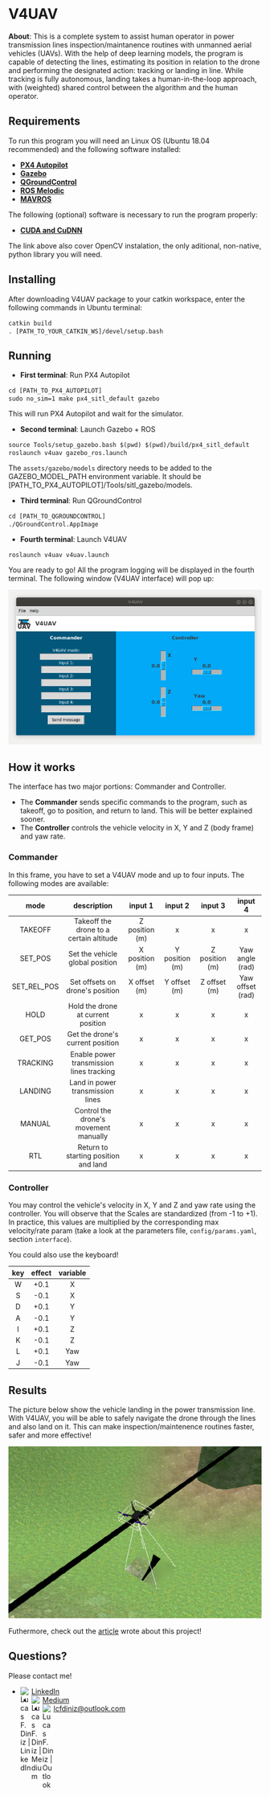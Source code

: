 # V4UAV

**About**: This is a complete system to assist human operator in power transmission lines inspection/maintanence routines with unmanned aerial vehicles (UAVs).
With the help of deep learning models, the program is capable of detecting the lines, estimating its position in relation to the drone and performing the designated action: 
tracking or landing in line. While tracking is fully autonomous, landing takes a human-in-the-loop approach, with (weighted) shared control between the algorithm and the human operator.

## Requirements

To run this program you will need an Linux OS (Ubuntu 18.04 recommended) and the following software installed:

- [**PX4 Autopilot**](https://px4.io/)
- [**Gazebo**](https://gazebosim.org/home)
- [**QGroundControl**](https://docs.qgroundcontrol.com/master/en/getting_started/download_and_install.html)
- [**ROS Melodic**](http://wiki.ros.org/melodic/Installation/Ubuntu)
- [**MAVROS**](https://docs.px4.io/main/en/ros/mavros_installation.html)

The following (optional) software is necessary to run the program properly:

- [**CUDA and CuDNN**](https://pyimagesearch.com/2020/02/03/how-to-use-opencvs-dnn-module-with-nvidia-gpus-cuda-and-cudnn/)

The link above also cover OpenCV instalation, the only aditional, non-native, python library you will need.

## Installing

After downloading V4UAV package to your catkin workspace, enter the following commands in Ubuntu terminal:

```
catkin build
. [PATH_TO_YOUR_CATKIN_WS]/devel/setup.bash
```

## Running

- **First terminal**: Run PX4 Autopilot

```
cd [PATH_TO_PX4_AUTOPILOT]
sudo no_sim=1 make px4_sitl_default gazebo
```
This will run PX4 Autopilot and wait for the simulator.

- **Second terminal**: Launch Gazebo + ROS

```
source Tools/setup_gazebo.bash $(pwd) $(pwd)/build/px4_sitl_default
roslaunch v4uav gazebo_ros.launch
```

The `assets/gazebo/models` directory needs to be added to the GAZEBO_MODEL_PATH environment variable. It should be [PATH_TO_PX4_AUTOPILOT]/Tools/sitl_gazebo/models.

- **Third terminal**: Run QGroundControl

```
cd [PATH_TO_QGROUNDCONTROL]
./QGroundControl.AppImage
```

- **Fourth terminal**: Launch V4UAV

```
roslaunch v4uav v4uav.launch
```

You are ready to go! All the program logging will be displayed in the fourth terminal. The following window (V4UAV interface) will pop up:

![alt text](https://github.com/lcfdiniz/V4UAV/blob/main/assets/images/v4uav_interface.png?raw=true)

## How it works

The interface has two major portions: Commander and Controller.

- The **Commander** sends specific commands to the program, such as takeoff, go to position, and return to land. This will be better explained sooner.
- The **Controller** controls the vehicle velocity in X, Y and Z (body frame) and yaw rate.

### Commander

In this frame, you have to set a V4UAV mode and up to four inputs. The following modes are available:

| mode | description | input 1 | input 2 | input 3 | input 4 |
|:-:|:-:|:-:|:-:|:-:|:-:|
| TAKEOFF | Takeoff the drone to a certain altitude | Z position (m) | x | x | x |
| SET_POS | Set the vehicle global position | X position (m) |  Y position (m) | Z position (m) | Yaw angle (rad) |
| SET_REL_POS | Set offsets on drone's position | X offset (m) |  Y offset (m) | Z offset (m) | Yaw offset (rad) |
| HOLD | Hold the drone at current position | x | x | x | x |
| GET_POS | Get the drone's current position | x | x | x | x |
| TRACKING | Enable power transmission lines tracking | x | x | x | x |
| LANDING | Land in power transmission lines | x | x | x | x |
| MANUAL | Control the drone's movement manually | x | x | x | x |
| RTL | Return to starting position and land | x | x | x | x |

### Controller

You may control the vehicle's velocity in X, Y and Z and yaw rate using the controller. You will observe that the Scales are standardized (from -1 to +1). 
In practice, this values are multiplied by the corresponding max velocity/rate param (take a look at the parameters file, `config/params.yaml`, section `interface`).

You could also use the keyboard!

| key | effect | variable |
|:-:|:-:|:-:|
| W | +0.1 | X |
| S | -0.1 | X |
| D | +0.1 | Y |
| A | -0.1 | Y |
| I | +0.1 | Z |
| K | -0.1 | Z |
| L | +0.1 | Yaw |
| J | -0.1 | Yaw |

## Results

The picture below show the vehicle landing in the power transmission line. With V4UAV, you will be able to safely navigate the drone through the lines and also land on it.
This can make inspection/maintenence routines faster, safer and more effective!

![alt text](https://github.com/lcfdiniz/V4UAV/blob/main/assets/images/v4uav_gazebo.png?raw=true)

Futhermore, check out the [article](https://link.springer.com/article/10.1007/s10846-022-01725-x) wrote about this project!

## Questions?

Please contact me!

- [<img align="left" alt="Lucas F. Diniz | LinkedIn" width="22px" src="https://github.com/lcfdiniz/lcfdiniz/blob/main/images/linkedin.png" />](https://www.linkedin.com/in/lcfdiniz/) [LinkedIn](https://www.linkedin.com/in/lcfdiniz/)
- [<img align="left" alt="Lucas F. Diniz | Medium" width="22px" src="https://github.com/lcfdiniz/lcfdiniz/blob/main/images/medium.png" />](https://medium.com/@lcfdiniz) [Medium](https://medium.com/@lcfdiniz)
- <img align="left" alt="Lucas F. Diniz | Outlook" width="22px" src="https://github.com/lcfdiniz/lcfdiniz/blob/main/images/outlook.png" /> lcfdiniz@outlook.com
